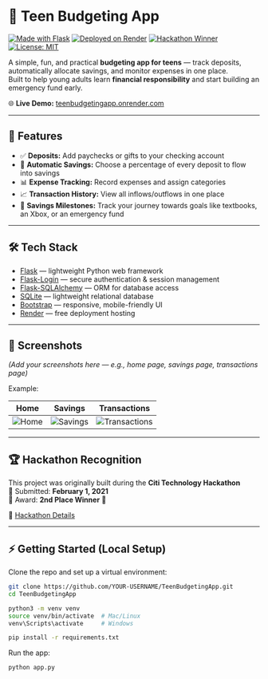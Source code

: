 # 💸 Teen Budgeting App 


[![Made with Flask](https://img.shields.io/badge/Made%20with-Flask-blue?logo=flask)](https://flask.palletsprojects.com/)
[![Deployed on Render](https://img.shields.io/badge/Deployed%20on-Render-46E3B7?logo=render)](https://teenbudgetingapp.onrender.com)
[![Hackathon Winner](https://img.shields.io/badge/Hackathon-2nd%20Place🥈-purple)](https://cititechhack.hackerearth.com/)
[![License: MIT](https://img.shields.io/badge/License-MIT-green.svg)](LICENSE)


A simple, fun, and practical **budgeting app for teens** — track deposits, automatically allocate savings, and monitor expenses in one place.  
Built to help young adults learn **financial responsibility** and start building an emergency fund early.

🌐 **Live Demo:** [teenbudgetingapp.onrender.com](https://teenbudgetingapp.onrender.com)

---

## 🚀 Features

- ✅ **Deposits:** Add paychecks or gifts to your checking account
- 💾 **Automatic Savings:** Choose a percentage of every deposit to flow into savings
- 📊 **Expense Tracking:** Record expenses and assign categories
- 📈 **Transaction History:** View all inflows/outflows in one place
- 🎯 **Savings Milestones:** Track your journey towards goals like textbooks, an Xbox, or an emergency fund

---

## 🛠️ Tech Stack

- [Flask](https://flask.palletsprojects.com/) — lightweight Python web framework
- [Flask-Login](https://flask-login.readthedocs.io/) — secure authentication & session management
- [Flask-SQLAlchemy](https://flask-sqlalchemy.palletsprojects.com/) — ORM for database access
- [SQLite](https://www.sqlite.org/index.html) — lightweight relational database
- [Bootstrap](https://getbootstrap.com/) — responsive, mobile-friendly UI
- [Render](https://render.com) — free deployment hosting

---

## 📸 Screenshots

*(Add your screenshots here — e.g., home page, savings page, transactions page)*

Example:

| Home | Savings | Transactions |
|------|---------|--------------|
| ![Home](static/screenshots/home.png) | ![Savings](static/screenshots/savings.png) | ![Transactions](static/screenshots/transactions.png) |

---

## 🏆 Hackathon Recognition

This project was originally built during the **Citi Technology Hackathon**  
📅 Submitted: **February 1, 2021**  
🥈 Award: **2nd Place Winner** 🎉

🔗 [Hackathon Details](https://cititechhack.hackerearth.com/?utm_campaign=hackathons&utm_medium=email&utm_source=team-invite)

---

## ⚡️ Getting Started (Local Setup)

Clone the repo and set up a virtual environment:

```bash
git clone https://github.com/YOUR-USERNAME/TeenBudgetingApp.git
cd TeenBudgetingApp 
````

```bash
python3 -m venv venv
source venv/bin/activate  # Mac/Linux
venv\Scripts\activate     # Windows 
````

```bash
pip install -r requirements.txt 
````
Run the app:
```bash
python app.py
````

